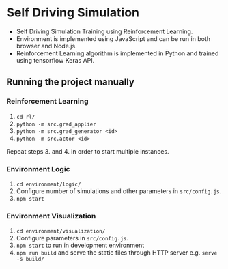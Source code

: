 # Self Driving Simulation
- Self Driving Simulation Training using Reinforcement Learning.
- Environment is implemented using JavaScript and can be run in both browser and Node.js.
- Reinforcement Learning algorithm is implemented in Python and trained using tensorflow Keras API. 

## Running the project manually

### Reinforcement Learning

1. `cd rl/`
2. `python -m src.grad_applier`
3. `python -m src.grad_generator <id>`
4. `python -m src.actor <id>`

<p>Repeat steps 3. and 4. in order to start multiple instances.</p>

### Environment Logic

1. `cd environment/logic/`
2. Configure number of simulations and other parameters in `src/config.js`.
3. `npm start`

### Environment Visualization

1. `cd environment/visualization/`
2. Configure parameters in `src/config.js`.
3. `npm start` to run in development environment
4. `npm run build` and serve the static files through HTTP server e.g. `serve -s build/`
